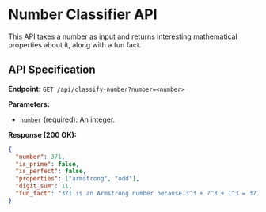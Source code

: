 # Number Classifier API

This API takes a number as input and returns interesting mathematical properties about it, along with a fun fact.

## API Specification

**Endpoint:** `GET /api/classify-number?number=<number>`

**Parameters:**

* `number` (required): An integer.

**Response (200 OK):**

```json
{
  "number": 371,
  "is_prime": false,
  "is_perfect": false,
  "properties": ["armstrong", "odd"],
  "digit_sum": 11,
  "fun_fact": "371 is an Armstrong number because 3^3 + 7^3 + 1^3 = 371"
}